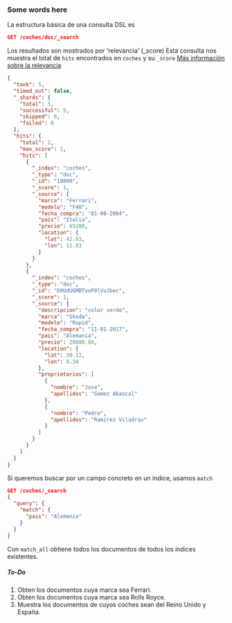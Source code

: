 ### Some words here
La estructura básica de una consulta DSL es
```json
GET /coches/doc/_search
```
Los resultados son mostrados por 'relevancia' (_score) Esta consulta nos muestra el total de `hits` encontrados en `coches` y su `_score`
[Más información sobre la relevancia](https://www.elastic.co/guide/en/elasticsearch/guide/current/relevance-intro.html)

```json
{
  "took": 5,
  "timed_out": false,
  "_shards": {
    "total": 5,
    "successful": 5,
    "skipped": 0,
    "failed": 0
  },
  "hits": {
    "total": 2,
    "max_score": 1,
    "hits": [
      {
        "_index": "coches",
        "_type": "doc",
        "_id": "10000",
        "_score": 1,
        "_source": {
          "marca": "Ferrari",
          "modelo": "F40",
          "fecha_compra": "01-08-2004",
          "pais": "Italia",
          "precio": 65200,
          "location": {
            "lat": 42.83,
            "lon": 12.83
          }
        }
      },
      {
        "_index": "coches",
        "_type": "doc",
        "_id": "D9UdUGMBTvoP0lVuJbec",
        "_score": 1,
        "_source": {
          "descripcion": "color verde",
          "marca": "Skoda",
          "modelo": "Rapid",
          "fecha_compra": "11-01-2017",
          "pais": "Alemania",
          "precio": 20000.88,
          "location": {
            "lat": 30.12,
            "lon": 0.34
          },
          "proprietarios": [
            {
              "nombre": "Jose",
              "apellidos": "Gomez Abascal"
            },
            {
              "nombre": "Pedro",
              "apellidos": "Ramirez Viladrau"
            }
          ]
        }
      }
    ]
  }
}
```
Si queremos buscar por un campo concreto en un índice, usamos `match`
```json
GET /coches/_search
{
  "query": {
    "match": {
      "pais": "Alemania"
    }
  }
}
```
Con `match_all` obtiene todos los documentos de todos los índices existentes.

##### To-Do
1. Obten los documentos cuya marca sea Ferrari.
2. Obten los documentos cuya marca sea Rolls Royce.
3. Muestra los documentos de cuyos coches sean del Reino Unido y España.
